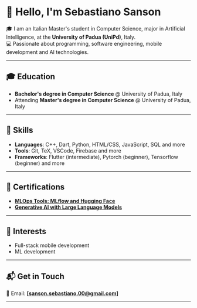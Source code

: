 # 👋 Hello, I'm Sebastiano Sanson  

🎓 I am an Italian Master's student in Computer Science, major in Artificial Intelligence, at the **University of Padua (UniPd)**, Italy.  
💻 Passionate about programming, software engineering, mobile development and AI technologies.

---

## 🎓 Education  
- **Bachelor's degree in Computer Science** @ University of Padua, Italy 
- Attending **Master's degree in Computer Science** @ University of Padua, Italy

---

## 🔧 Skills  
- **Languages**: C++, Dart, Python, HTML/CSS, JavaScript, SQL and more  
- **Tools**: Git, TeX, VSCode, Firebase and more
- **Frameworks**: Flutter (intermediate), Pytorch (beginner), Tensorflow (beginner) and more

---

## 📜 Certifications  
- [**MLOps Tools: MLflow and Hugging Face**](https://www.coursera.org/learn/mlops-mlflow-huggingface-duke/)
- [**Generative AI with Large Language Models**](https://www.coursera.org/learn/generative-ai-with-llms)

---

## 🌟 Interests  
- Full-stack mobile development
- ML development

---

## 📬 Get in Touch  
📧 Email: **[sanson.sebastiano.00@gmail.com]**  

---
